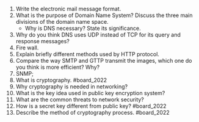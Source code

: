 1. Write the electronic mail message format.
2. What is the purpose of Domain Name System? Discuss the three main divisions of the domain name space.
	- Why is DNS necessary? State its significance.
3. Why do you think DNS uses UDP instead of TCP for its query and response messages?
4. Fire wall.
5. Explain briefly different methods used by HTTP protocol.
6. Compare the way SMTP and GTTP transmit the images, which one do you think is more efficient? Why?
7. SNMP;
8. What is cryptography. #board_2022  
9. Why cryptography is needed in networking?
10. What is the key idea used in public key encryption system?
11. What are the common threats to network security?
12. How is a secret key different from public key? #board_2022 
13. Describe the method of cryptography process. #board_2022 